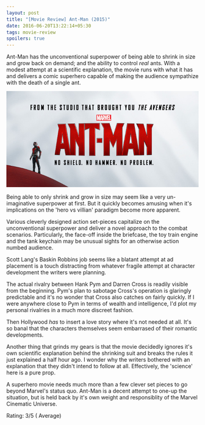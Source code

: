 ```yaml
---
layout: post
title: "[Movie Review] Ant-Man (2015)"
date: 2016-06-20T13:22:14+05:30
tags: movie-review
spoilers: true
---
```


Ant-Man has the unconventional superpower of being able to shrink in size and grow back on demand; and the ability to control _real_ ants.
With a modest attempt at a scientific explanation, the movie runs with what it has and delivers a comic superhero capable of making the audience sympathize with the death of a single ant.

![Ant-Man (2015)](/img/movie-poster-ant-man-2015.jpg 'Ant-Man (2015)')

Being able to only shrink and grow in size may seem like a very un-imaginative superpower at first.
But it quickly becomes amusing when it's implications on the 'hero vs villian' paradigm become more apparent.

Various cleverly designed action set-pieces capitalize on the unconventional superpower and deliver a novel approach to the combat scenarios.
Particularly, the face-off inside the briefcase, the toy train engine and the tank keychain may be unusual sights for an otherwise action numbed audience.

Scott Lang's Baskin Robbins job seems like a blatant attempt at ad placement is a touch distracting from whatever fragile attempt at character development the writers were planning.

The actual rivalry between Hank Pym and Darren Cross is readily visible from the beginning.
Pym's plan to sabotage Cross's operation is glaringly predictable and it's no wonder that Cross also catches on fairly quickly.
If I were anywhere close to Pym in terms of wealth and intelligence, I'd plot my personal rivalries in a much more discreet fashion.

Then Hollywood _has_ to insert a love story where it's not needed at all.
It's so banal that the characters themselves seem embarrased of their romantic developments.

Another thing that grinds my gears is that the movie decidedly ignores it's own scientific explanation behind the shrinking suit and breaks the rules it just explained a half hour ago.
I wonder why the writers bothered with an explanation that they didn't intend to follow at all.
Effectively, the 'science' here is a pure prop.

A superhero movie needs much more than a few clever set pieces to go beyond Marvel's status quo.
Ant-Man is a decent attempt to one-up the situation, but is held back by it's own weight and responsiblity of the Marvel Cinematic Universe.

Rating: 3/5 ( Average)
